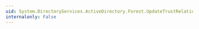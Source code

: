 ```yaml
---
uid: System.DirectoryServices.ActiveDirectory.Forest.UpdateTrustRelationship(System.DirectoryServices.ActiveDirectory.Forest,System.DirectoryServices.ActiveDirectory.TrustDirection)
internalonly: False
---
```

